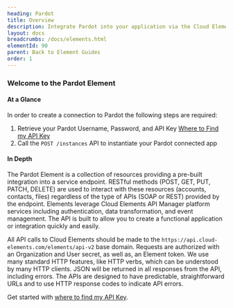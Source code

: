 ```yaml
---
heading: Pardot
title: Overview
description: Integrate Pardot into your application via the Cloud Elements APIs.
layout: docs
breadcrumbs: /docs/elements.html
elementId: 90
parent: Back to Element Guides
order: 1
---
```


### Welcome to the Pardot Element


#### At a Glance

In order to create a connection to Pardot the following steps are required:

1. Retrieve your Pardot Username, Password, and API Key
[Where to Find my API Key](pardot-endpoint-setup.html)
2. Call the `POST /instances` API to instantiate your Pardot connected app

#### In Depth

The Pardot Element is a collection of resources providing a pre-built integration into a service endpoint. RESTful methods (POST, GET, PUT, PATCH, DELETE) are used to interact with these resources (accounts, contacts, files) regardless of the type of APIs (SOAP or REST) provided by the endpoint. Elements leverage Cloud Elements API Manager platform services including authentication, data transformation, and event management.  The API is built to allow you to create a functional application or integration quickly and easily.

All API calls to Cloud Elements should be made to the `https://api.cloud-elements.com/elements/api-v2` base domain. Requests are authorized with an Organization and User secret, as well as, an Element token.  We use many standard HTTP features, like HTTP verbs, which can be understood by many HTTP clients. JSON will be returned in all responses from the API, including errors. The APIs are designed to have predictable, straightforward URLs and to use HTTP response codes to indicate API errors.

Get started with [where to find my API Key](pardot-endpoint-setup.html).
